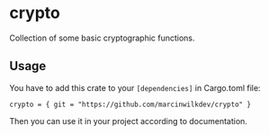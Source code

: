 
# crypto
Collection of some basic cryptographic functions.

## Usage
You have to add this crate to your `[dependencies]` in Cargo.toml file:

`crypto = { git = "https://github.com/marcinwilkdev/crypto" }`

Then you can use it in your project according to documentation.
